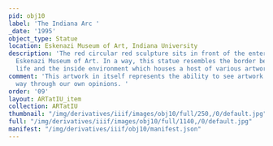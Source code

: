 ```yaml
---
pid: obj10
label: 'The Indiana Arc '
_date: '1995'
object_type: Statue
location: Eskenazi Museum of Art, Indiana University
description: 'The red circular red sculpture sits in front of the enterence to the
  Eskenazi Museum of Art. In a way, this statue resembles the border between simple
  life and the inside environment which houses a host of various artwork. '
comment: 'This artwork in itself represents the ability to see artwork in our own
  way through our own opinions. '
order: '09'
layout: ARTatIU_item
collection: ARTatIU
thumbnail: "/img/derivatives/iiif/images/obj10/full/250,/0/default.jpg"
full: "/img/derivatives/iiif/images/obj10/full/1140,/0/default.jpg"
manifest: "/img/derivatives/iiif/obj10/manifest.json"
---
```


